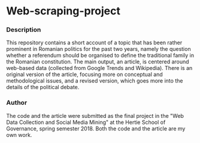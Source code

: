 # Web-scraping-project

### Description
This repository contains a short account of a topic that has been rather prominent in Romanian politics for the past two years, namely the
question whether a referendum should be organised to define the traditional family in the Romanian constitution. 
The main output, an article, is centered around web-based data (collected from Google Trends and Wikipedia). There is an original version of the article, focusing more on conceptual and methodological issues, and a revised version, which goes more into the details of the political debate.

### Author
The code and the article were submitted as the final project in the "Web Data Collection and Social Media Mining" at the Hertie School of Governance, spring semester 2018. Both the code and the article are my own work. 
